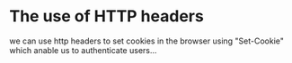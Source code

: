 # The use of HTTP headers

we can use http headers to set cookies in the browser using "Set-Cookie" which anable us to authenticate users...
